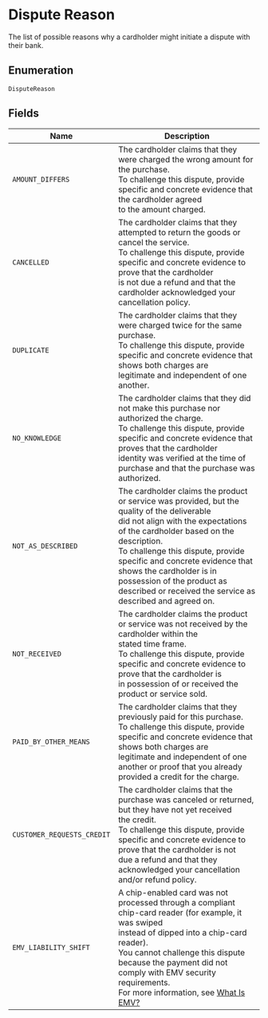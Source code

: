 
# Dispute Reason

The list of possible reasons why a cardholder might initiate a
dispute with their bank.

## Enumeration

`DisputeReason`

## Fields

| Name | Description |
|  --- | --- |
| `AMOUNT_DIFFERS` | The cardholder claims that they were charged the wrong amount for the purchase.<br>To challenge this dispute, provide specific and concrete evidence that the cardholder agreed<br>to the amount charged. |
| `CANCELLED` | The cardholder claims that they attempted to return the goods or cancel the service.<br>To challenge this dispute, provide specific and concrete evidence to prove that the cardholder<br>is not due a refund and that the cardholder acknowledged your cancellation policy. |
| `DUPLICATE` | The cardholder claims that they were charged twice for the same purchase.<br>To challenge this dispute, provide specific and concrete evidence that shows both charges are<br>legitimate and independent of one another. |
| `NO_KNOWLEDGE` | The cardholder claims that they did not make this purchase nor authorized the charge.<br>To challenge this dispute, provide specific and concrete evidence that proves that the cardholder<br>identity was verified at the time of purchase and that the purchase was authorized. |
| `NOT_AS_DESCRIBED` | The cardholder claims the product or service was provided, but the quality of the deliverable<br>did not align with the expectations of the cardholder based on the description.<br>To challenge this dispute, provide specific and concrete evidence that shows the cardholder is in<br>possession of the product as described or received the service as described and agreed on. |
| `NOT_RECEIVED` | The cardholder claims the product or service was not received by the cardholder within the<br>stated time frame.<br>To challenge this dispute, provide specific and concrete evidence to prove that the cardholder is<br>in possession of or received the product or service sold. |
| `PAID_BY_OTHER_MEANS` | The cardholder claims that they previously paid for this purchase.<br>To challenge this dispute, provide specific and concrete evidence that shows both charges are<br>legitimate and independent of one another or proof that you already provided a credit for the charge. |
| `CUSTOMER_REQUESTS_CREDIT` | The cardholder claims that the purchase was canceled or returned, but they have not yet received<br>the credit.<br>To challenge this dispute, provide specific and concrete evidence to prove that the cardholder is not<br>due a refund and that they acknowledged your cancellation and/or refund policy. |
| `EMV_LIABILITY_SHIFT` | A chip-enabled card was not processed through a compliant chip-card reader (for example, it was swiped<br>instead of dipped into a chip-card reader).<br>You cannot challenge this dispute because the payment did not comply with EMV security requirements.<br>For more information, see [What Is EMV?](https://squareup.com/emv) |

